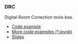 ### DRC

Digital Room Correction tools box.

- [Code example](https://github.com/Wei1234c/DRC/blob/master/notebooks/Digital%20Room%20Correction.ipynb)
- [More code examples (*.ipynb)](https://github.com/Wei1234c/DRC/tree/master/notebooks)
- [Slides](https://drive.google.com/file/d/1QBlbwnfirm-59eNpEyZnh5BRw17FI5oe/view?usp=sharing)